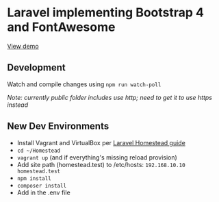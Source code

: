 # Laravel implementing Bootstrap 4 and FontAwesome

[View demo](http://virtual-laravel-twbs4.herokuapp.com/)

## Development

Watch and compile changes using `npm run watch-poll`

_Note: currently public folder includes use http; need to get it to use https instead_

## New Dev Environments

- Install Vagrant and VirtualBox per [Laravel Homestead guide](https://laravel.com/docs/5.6/homestead)
- `cd ~/Homestead`
- `vagrant up` (and if everything's missing reload provision)
- Add site path (homestead.test) to /etc/hosts:  `192.168.10.10 homestead.test`
- `npm install`
- `composer install`
- Add in the .env file
